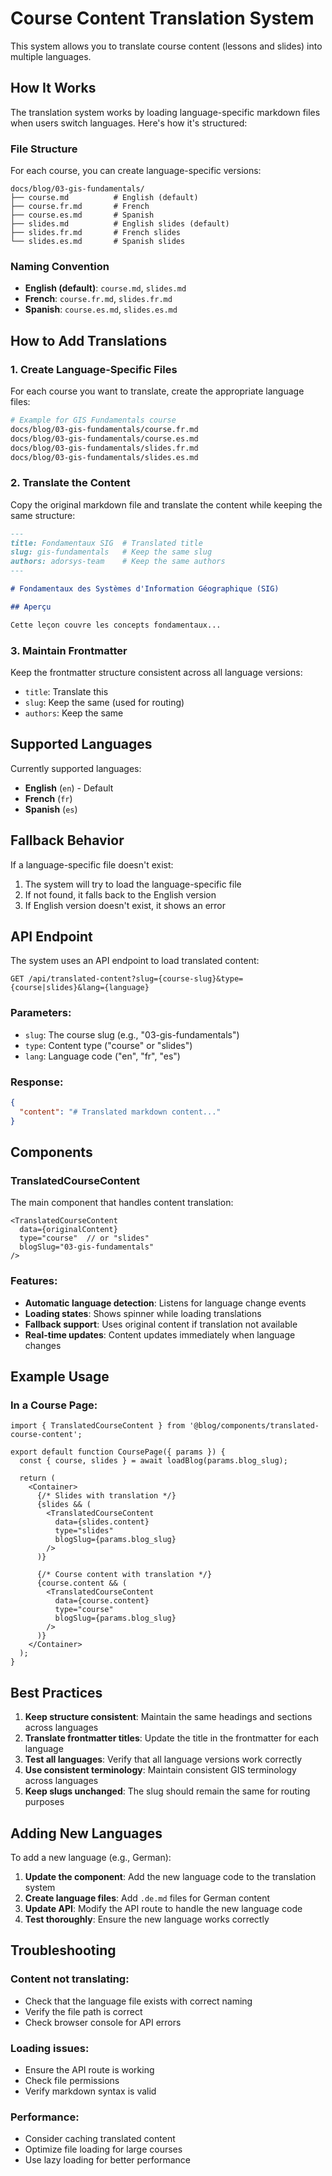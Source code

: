 # Course Content Translation System

This system allows you to translate course content (lessons and slides) into multiple languages.

## How It Works

The translation system works by loading language-specific markdown files when users switch languages. Here's how it's structured:

### File Structure

For each course, you can create language-specific versions:

```
docs/blog/03-gis-fundamentals/
├── course.md          # English (default)
├── course.fr.md       # French
├── course.es.md       # Spanish
├── slides.md          # English slides (default)
├── slides.fr.md       # French slides
└── slides.es.md       # Spanish slides
```

### Naming Convention

- **English (default)**: `course.md`, `slides.md`
- **French**: `course.fr.md`, `slides.fr.md`
- **Spanish**: `course.es.md`, `slides.es.md`

## How to Add Translations

### 1. Create Language-Specific Files

For each course you want to translate, create the appropriate language files:

```bash
# Example for GIS Fundamentals course
docs/blog/03-gis-fundamentals/course.fr.md
docs/blog/03-gis-fundamentals/course.es.md
docs/blog/03-gis-fundamentals/slides.fr.md
docs/blog/03-gis-fundamentals/slides.es.md
```

### 2. Translate the Content

Copy the original markdown file and translate the content while keeping the same structure:

```markdown
---
title: Fondamentaux SIG  # Translated title
slug: gis-fundamentals   # Keep the same slug
authors: adorsys-team    # Keep the same authors
---

# Fondamentaux des Systèmes d'Information Géographique (SIG)

## Aperçu

Cette leçon couvre les concepts fondamentaux...
```

### 3. Maintain Frontmatter

Keep the frontmatter structure consistent across all language versions:
- `title`: Translate this
- `slug`: Keep the same (used for routing)
- `authors`: Keep the same

## Supported Languages

Currently supported languages:
- **English** (`en`) - Default
- **French** (`fr`)
- **Spanish** (`es`)

## Fallback Behavior

If a language-specific file doesn't exist:
1. The system will try to load the language-specific file
2. If not found, it falls back to the English version
3. If English version doesn't exist, it shows an error

## API Endpoint

The system uses an API endpoint to load translated content:

```
GET /api/translated-content?slug={course-slug}&type={course|slides}&lang={language}
```

### Parameters:
- `slug`: The course slug (e.g., "03-gis-fundamentals")
- `type`: Content type ("course" or "slides")
- `lang`: Language code ("en", "fr", "es")

### Response:
```json
{
  "content": "# Translated markdown content..."
}
```

## Components

### TranslatedCourseContent

The main component that handles content translation:

```tsx
<TranslatedCourseContent 
  data={originalContent}
  type="course"  // or "slides"
  blogSlug="03-gis-fundamentals"
/>
```

### Features:
- **Automatic language detection**: Listens for language change events
- **Loading states**: Shows spinner while loading translations
- **Fallback support**: Uses original content if translation not available
- **Real-time updates**: Content updates immediately when language changes

## Example Usage

### In a Course Page:

```tsx
import { TranslatedCourseContent } from '@blog/components/translated-course-content';

export default function CoursePage({ params }) {
  const { course, slides } = await loadBlog(params.blog_slug);
  
  return (
    <Container>
      {/* Slides with translation */}
      {slides && (
        <TranslatedCourseContent 
          data={slides.content}
          type="slides"
          blogSlug={params.blog_slug}
        />
      )}

      {/* Course content with translation */}
      {course.content && (
        <TranslatedCourseContent 
          data={course.content}
          type="course"
          blogSlug={params.blog_slug}
        />
      )}
    </Container>
  );
}
```

## Best Practices

1. **Keep structure consistent**: Maintain the same headings and sections across languages
2. **Translate frontmatter titles**: Update the title in the frontmatter for each language
3. **Test all languages**: Verify that all language versions work correctly
4. **Use consistent terminology**: Maintain consistent GIS terminology across languages
5. **Keep slugs unchanged**: The slug should remain the same for routing purposes

## Adding New Languages

To add a new language (e.g., German):

1. **Update the component**: Add the new language code to the translation system
2. **Create language files**: Add `.de.md` files for German content
3. **Update API**: Modify the API route to handle the new language code
4. **Test thoroughly**: Ensure the new language works correctly

## Troubleshooting

### Content not translating:
- Check that the language file exists with correct naming
- Verify the file path is correct
- Check browser console for API errors

### Loading issues:
- Ensure the API route is working
- Check file permissions
- Verify markdown syntax is valid

### Performance:
- Consider caching translated content
- Optimize file loading for large courses
- Use lazy loading for better performance 